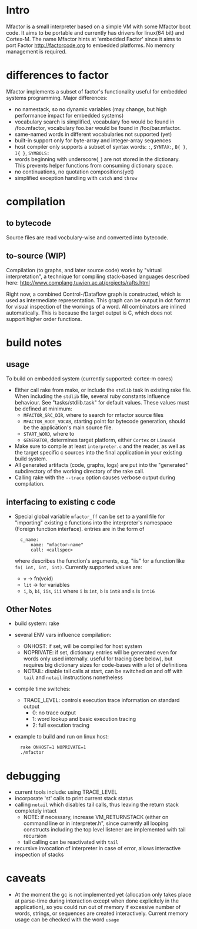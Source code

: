 # Intro #

Mfactor is a small interpreter based on a simple VM with some Mfactor
boot code.  It aims to be portable and currently has drivers for linux(64 bit) and
Cortex-M.  The name Mfactor hints at 'embedded Factor' since it aims to
port Factor <http://factorcode.org> to embedded platforms.  No memory management is required.

# differences to factor
Mfactor implements a subset of factor's functionality useful for embedded systems programming.
Major differences:
- no namestack, so no dynamic variables (may change, but high
  performance impact for embedded systems)
- vocabulary search is simplified, vocabulary foo would be found in
  <any-vocab-root>/foo.mfactor, vocabulary foo.bar would be found in
  <any-vocab-root>/foo/bar.mfactor.
- same-named words in different vocabularies not supported (yet)
- built-in support only for byte-array and integer-array sequences
- host compiler only supports a subset of syntax words: `:`, `SYNTAX:`, `B{ }`, `I{ }`, `SYMBOLS:`
- words beginning with underscore(`_`) are not stored in the
  dictionary.  This prevents helper functions from consuming
  dictionary space.
- no continuations, no quotation compositions(yet)
- simplified exception handling with `catch` and `throw`

# compilation #

## to bytecode ##
Source files are read vocbulary-wise and converted into bytecode.

## to-source (WIP) ##
Compilation (to graphs, and later source code) works by "virtual interpretation", a technique for compiling
stack-based languages described here: http://www.complang.tuwien.ac.at/projects/rafts.html

Right now, a combined Control-/Dataflow graph is constructed, which is
used as intermediate representation. This graph can be output in dot format for
visual inspection of the workings of a word.  All combinators are inlined automatically.
This is because the target output is C, which does not support higher order functions.

# build notes #

## usage ##

To build on embedded system (currently supported: cortex-m cores)
- Either call rake from make, or include the `stdlib` task in existing
  rake file.  When including the `stdlib` file, several ruby constants
  influence behaviour.  See "tasks/stdlib.task" for default values.
  These values must be defined at minimum:
  - `MFACTOR_SRC_DIR`, where to search for mfactor source files
  - `MFACTOR_ROOT_VOCAB`, starting point for bytecode generation, should be the application's main source file.
  - `START_WORD`, where to 
  - `GENERATOR`, determines target platform, either `Cortex` or `Linux64`
- Make sure to compile at least `interpreter.c` and the
  reader, as well as the target specific c sources into the final
  application in your existing build system.
- All generated artifacts (code, graphs, logs) are put
  into the "generated" subdirectory of the working directory of the
  rake call.
- Calling rake with the `--trace` option causes verbose output during compilation.

## interfacing to existing c code ##
- Special global variable `mfactor_ff` can be set to a yaml file for
  "importing" existing c functions into the interpreter's namespace (Foreign function interface).
  entries are in the form of

        c_name:
			name: "mfactor-name"
			call: <callspec>

  where <callspec> describes the function's arguments, e.g. "iis" for a function like `fn( int, int, int)`.
  Currently supported values are:
  - `v` -> fn(void)
  - `lit` -> for variables
  - `i`, `b`, `bi`, `iis`, `iii` where `i` is `int`, `b` is `int8` and `s` is `int16`

## Other Notes ##
- build system: rake
- several ENV vars influence compilation:
  - ONHOST: if set, will be compiled for host system
  - NOPRIVATE: if set, dictionary entries will be generated even for
    words only used internally.  useful for tracing (see below), but
    requires big dictionary sizes for code-bases with a lot of definitions
  - NOTAIL: disable tail calls at start, can be switched on and off
    with `tail` and `notail` instructions nonetheless
- compile time switches:
  - TRACE_LEVEL: controls execution trace information on standard output
    - 0: no trace output
    - 1: word lookup and basic execution tracing
    - 2: full execution tracing
- example to build and run on linux host:

        rake ONHOST=1 NOPRIVATE=1
        ./mfactor


# debugging #

- current tools include: using TRACE_LEVEL
- incorporate 'st' calls to print current stack status
- calling `notail` which disables tail calls, thus leaving the return
  stack completely intact
  - NOTE: if necessary, increase VM_RETURNSTACK (either on command
    line or in interpreter.h", since currently all looping constructs
    including the top level listener are implemented with tail recursion
  - tail calling can be reactivated with `tail`
- recursive invocation of interpreter in case of error, allows interactive inspection of stacks

# caveats #
- At the moment the gc is not implemented yet (allocation only takes
  place at parse-time during interaction except when done explicitely
  in the application), so you could run out of memory if excessive
  number of words, strings, or sequences are created interactively.
  Current memory usage can be checked with the word `usage`


